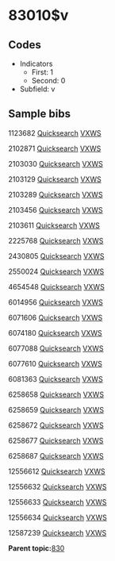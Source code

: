 # 83010$v

## Codes

-   Indicators
    -   First: 1
    -   Second: 0
-   Subfield: v

## Sample bibs

1123682 [Quicksearch](https://search.library.yale.edu/catalog/1123682) [VXWS](http://prodorbis.library.yale.edu:7014/vxws/GetHoldingsService?bibId=1123682)

2102871 [Quicksearch](https://search.library.yale.edu/catalog/2102871) [VXWS](http://prodorbis.library.yale.edu:7014/vxws/GetHoldingsService?bibId=2102871)

2103030 [Quicksearch](https://search.library.yale.edu/catalog/2103030) [VXWS](http://prodorbis.library.yale.edu:7014/vxws/GetHoldingsService?bibId=2103030)

2103129 [Quicksearch](https://search.library.yale.edu/catalog/2103129) [VXWS](http://prodorbis.library.yale.edu:7014/vxws/GetHoldingsService?bibId=2103129)

2103289 [Quicksearch](https://search.library.yale.edu/catalog/2103289) [VXWS](http://prodorbis.library.yale.edu:7014/vxws/GetHoldingsService?bibId=2103289)

2103456 [Quicksearch](https://search.library.yale.edu/catalog/2103456) [VXWS](http://prodorbis.library.yale.edu:7014/vxws/GetHoldingsService?bibId=2103456)

2103611 [Quicksearch](https://search.library.yale.edu/catalog/2103611) [VXWS](http://prodorbis.library.yale.edu:7014/vxws/GetHoldingsService?bibId=2103611)

2225768 [Quicksearch](https://search.library.yale.edu/catalog/2225768) [VXWS](http://prodorbis.library.yale.edu:7014/vxws/GetHoldingsService?bibId=2225768)

2430805 [Quicksearch](https://search.library.yale.edu/catalog/2430805) [VXWS](http://prodorbis.library.yale.edu:7014/vxws/GetHoldingsService?bibId=2430805)

2550024 [Quicksearch](https://search.library.yale.edu/catalog/2550024) [VXWS](http://prodorbis.library.yale.edu:7014/vxws/GetHoldingsService?bibId=2550024)

4654548 [Quicksearch](https://search.library.yale.edu/catalog/4654548) [VXWS](http://prodorbis.library.yale.edu:7014/vxws/GetHoldingsService?bibId=4654548)

6014956 [Quicksearch](https://search.library.yale.edu/catalog/6014956) [VXWS](http://prodorbis.library.yale.edu:7014/vxws/GetHoldingsService?bibId=6014956)

6071606 [Quicksearch](https://search.library.yale.edu/catalog/6071606) [VXWS](http://prodorbis.library.yale.edu:7014/vxws/GetHoldingsService?bibId=6071606)

6074180 [Quicksearch](https://search.library.yale.edu/catalog/6074180) [VXWS](http://prodorbis.library.yale.edu:7014/vxws/GetHoldingsService?bibId=6074180)

6077088 [Quicksearch](https://search.library.yale.edu/catalog/6077088) [VXWS](http://prodorbis.library.yale.edu:7014/vxws/GetHoldingsService?bibId=6077088)

6077610 [Quicksearch](https://search.library.yale.edu/catalog/6077610) [VXWS](http://prodorbis.library.yale.edu:7014/vxws/GetHoldingsService?bibId=6077610)

6081363 [Quicksearch](https://search.library.yale.edu/catalog/6081363) [VXWS](http://prodorbis.library.yale.edu:7014/vxws/GetHoldingsService?bibId=6081363)

6258658 [Quicksearch](https://search.library.yale.edu/catalog/6258658) [VXWS](http://prodorbis.library.yale.edu:7014/vxws/GetHoldingsService?bibId=6258658)

6258659 [Quicksearch](https://search.library.yale.edu/catalog/6258659) [VXWS](http://prodorbis.library.yale.edu:7014/vxws/GetHoldingsService?bibId=6258659)

6258672 [Quicksearch](https://search.library.yale.edu/catalog/6258672) [VXWS](http://prodorbis.library.yale.edu:7014/vxws/GetHoldingsService?bibId=6258672)

6258677 [Quicksearch](https://search.library.yale.edu/catalog/6258677) [VXWS](http://prodorbis.library.yale.edu:7014/vxws/GetHoldingsService?bibId=6258677)

6258687 [Quicksearch](https://search.library.yale.edu/catalog/6258687) [VXWS](http://prodorbis.library.yale.edu:7014/vxws/GetHoldingsService?bibId=6258687)

12556612 [Quicksearch](https://search.library.yale.edu/catalog/12556612) [VXWS](http://prodorbis.library.yale.edu:7014/vxws/GetHoldingsService?bibId=12556612)

12556632 [Quicksearch](https://search.library.yale.edu/catalog/12556632) [VXWS](http://prodorbis.library.yale.edu:7014/vxws/GetHoldingsService?bibId=12556632)

12556633 [Quicksearch](https://search.library.yale.edu/catalog/12556633) [VXWS](http://prodorbis.library.yale.edu:7014/vxws/GetHoldingsService?bibId=12556633)

12556634 [Quicksearch](https://search.library.yale.edu/catalog/12556634) [VXWS](http://prodorbis.library.yale.edu:7014/vxws/GetHoldingsService?bibId=12556634)

12587239 [Quicksearch](https://search.library.yale.edu/catalog/12587239) [VXWS](http://prodorbis.library.yale.edu:7014/vxws/GetHoldingsService?bibId=12587239)

**Parent topic:**[830](../../tags/830/830.md)

